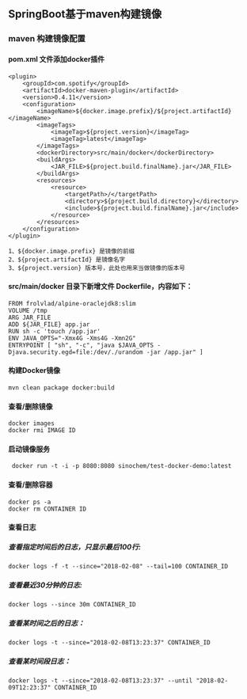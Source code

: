## SpringBoot基于maven构建镜像

### maven 构建镜像配置

#### pom.xml 文件添加docker插件

```
<plugin>
    <groupId>com.spotify</groupId>
    <artifactId>docker-maven-plugin</artifactId>
    <version>0.4.11</version>
    <configuration>
        <imageName>${docker.image.prefix}/${project.artifactId}</imageName>
        <imageTags>
            <imageTag>${project.version}</imageTag>
            <imageTag>latest</imageTag>
        </imageTags>
        <dockerDirectory>src/main/docker</dockerDirectory>
        <buildArgs>
            <JAR_FILE>${project.build.finalName}.jar</JAR_FILE>
        </buildArgs>
        <resources>
            <resource>
                <targetPath>/</targetPath>
                <directory>${project.build.directory}</directory>
                <include>${project.build.finalName}.jar</include>
            </resource>
        </resources>
    </configuration>
</plugin>
```

```
1、${docker.image.prefix} 是镜像的前缀
2、${project.artifactId} 是镜像名字
3、${project.version} 版本号，此处也用来当做镜像的版本号
```

#### src/main/docker 目录下新增文件 Dockerfile，内容如下：

```
FROM frolvlad/alpine-oraclejdk8:slim
VOLUME /tmp
ARG JAR_FILE
ADD ${JAR_FILE} app.jar
RUN sh -c 'touch /app.jar'
ENV JAVA_OPTS="-Xmx4G -Xms4G -Xmn2G"
ENTRYPOINT [ "sh", "-c", "java $JAVA_OPTS -Djava.security.egd=file:/dev/./urandom -jar /app.jar" ]
```

#### 构建Docker镜像

```
mvn clean package docker:build
```

#### 查看/删除镜像

```
docker images
docker rmi IMAGE ID
```

#### 启动镜像服务

```
 docker run -t -i -p 8080:8080 sinochem/test-docker-demo:latest
```

#### 查看/删除容器

```
docker ps -a
docker rm CONTAINER ID  
```

#### 查看日志

##### 查看指定时间后的日志，只显示最后100行:

```
docker logs -f -t --since="2018-02-08" --tail=100 CONTAINER_ID
```

##### 查看最近30分钟的日志:

```
docker logs --since 30m CONTAINER_ID
```

##### 查看某时间之后的日志：

```
docker logs -t --since="2018-02-08T13:23:37" CONTAINER_ID
```

##### 查看某时间段日志：

```
docker logs -t --since="2018-02-08T13:23:37" --until "2018-02-09T12:23:37" CONTAINER_ID
```

